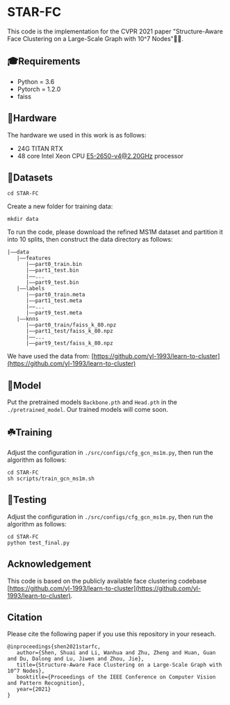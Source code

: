 # STAR-FC #
This code is the implementation for the CVPR 2021 paper "Structure-Aware Face Clustering on a Large-Scale Graph with 10^7 Nodes":star2::star2:. 

## :mortar_board:Requirements ##

 - Python = 3.6 
 - Pytorch = 1.2.0
 - faiss

## :fairy:Hardware ##

The hardware we used in this work is as follows:

- 24G TITAN RTX
- 48 core Intel Xeon CPU E5-2650-v4@2.20GHz processor

## :cake:Datasets ##

    cd STAR-FC

Create a new folder for training data:

    mkdir data

To run the code, please download the refined MS1M dataset and partition it into 10 splits, then construct the data directory as follows:

    |——data
       |——features
          |——part0_train.bin
          |——part1_test.bin
          |——...
          |——part9_test.bin
       |——labels
          |——part0_train.meta
          |——part1_test.meta
          |——...
          |——part9_test.meta
       |——knns
          |——part0_train/faiss_k_80.npz
          |——part1_test/faiss_k_80.npz
          |——...
          |——part9_test/faiss_k_80.npz
 We have used the data from: [https://github.com/yl-1993/learn-to-cluster](https://github.com/yl-1993/learn-to-cluster)

## :candy:Model ##

Put the pretrained models `Backbone.pth` and `Head.pth` in the `./pretrained_model`.
Our trained models will come soon.

## :shamrock:Training ##

Adjust the configuration in `./src/configs/cfg_gcn_ms1m.py`, then run the algorithm as follows:

    cd STAR-FC
    sh scripts/train_gcn_ms1m.sh


## :cactus:Testing ##

Adjust the configuration in `./src/configs/cfg_gcn_ms1m.py`, then run the algorithm as follows:

    cd STAR-FC
    python test_final.py


## Acknowledgement ##
This code is based on the publicly available face clustering codebase [https://github.com/yl-1993/learn-to-cluster](https://github.com/yl-1993/learn-to-cluster).


## Citation ##
Please cite the following paper if you use this repository in your reseach.

```
@inproceedings{shen2021starfc,
   author={Shen, Shuai and Li, Wanhua and Zhu, Zheng and Huan, Guan and Du, Dalong and Lu, Jiwen and Zhou, Jie},
   title={Structure-Aware Face Clustering on a Large-Scale Graph with 10^7 Nodes},
   booktitle={Proceedings of the IEEE Conference on Computer Vision and Pattern Recognition},
   year={2021}
}
```
